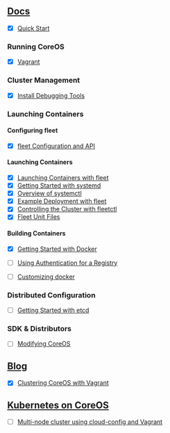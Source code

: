 ## [Docs](https://coreos.com/docs/)

 - [x] [Quick Start](https://coreos.com/docs/quickstart/)

### Running CoreOS

 - [x] [Vagrant](https://coreos.com/docs/running-coreos/platforms/vagrant/)

### Cluster Management

 - [x] [Install Debugging Tools](https://coreos.com/docs/cluster-management/debugging/install-debugging-tools)

### Launching Containers

#### Configuring fleet

 - [x] [fleet Configuration and API](https://coreos.com/docs/launching-containers/config/fleet-deployment-and-configuration)

#### Launching Containers

 - [x] [Launching Containers with fleet](https://coreos.com/docs/launching-containers/launching/launching-containers-fleet/)
 - [x] [Getting Started with systemd](https://coreos.com/docs/launching-containers/launching/getting-started-with-systemd/)
 - [x] [Overview of systemctl](https://coreos.com/docs/launching-containers/launching/overview-of-systemctl/)
 - [x] [Example Deployment with fleet](https://coreos.com/docs/launching-containers/launching/fleet-example-deployment/)
 - [x] [Controlling the Cluster with fleetctl](https://coreos.com/docs/launching-containers/launching/fleet-using-the-client/)
 - [x] [Fleet Unit Files](https://coreos.com/docs/launching-containers/launching/fleet-unit-files/)

#### Building Containers

 - [x] [Getting Started with Docker](https://coreos.com/docs/launching-containers/building/getting-started-with-docker/)
 - [ ] [Using Authentication for a Registry](https://coreos.com/docs/launching-containers/building/registry-authentication/)
 - [ ] [Customizing docker](https://coreos.com/docs/launching-containers/building/customizing-docker/)


### Distributed Configuration

 - [ ] [Getting Started with etcd](https://coreos.com/docs/distributed-configuration/getting-started-with-etcd/)


### SDK & Distributors

 - [ ] [Modifying CoreOS](https://coreos.com/docs/sdk-distributors/sdk/modifying-coreos/)


## [Blog](https://coreos.com/blog/)

 - [x] [Clustering CoreOS with Vagrant](https://coreos.com/blog/coreos-clustering-with-vagrant/)


## [Kubernetes on CoreOS](https://github.com/GoogleCloudPlatform/kubernetes/blob/master/docs/getting-started-guides/coreos.md)

 - [ ] [Multi-node cluster using cloud-config and Vagrant](https://github.com/pires/kubernetes-vagrant-coreos-cluster/blob/master/README.md)
